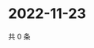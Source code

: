 # 2022-11-23

共 0 条

<!-- BEGIN WEIBO -->
<!-- 最后更新时间 Wed Nov 23 2022 20:09:10 GMT+0800 (China Standard Time) -->

<!-- END WEIBO -->
